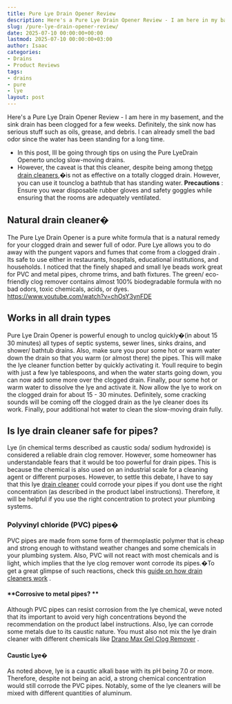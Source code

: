 ```yaml
---
title: Pure Lye Drain Opener Review
description: Here's a Pure Lye Drain Opener Review - I am here in my basement, and the sink drain has been clogged for a few weeks. Definitely, the sink now has serious...
slug: /pure-lye-drain-opener-review/
date: 2025-07-10 00:00:00+00:00
lastmod: 2025-07-10 00:00:00+03:00
author: Isaac
categories:
- Drains
- Product Reviews
tags:
- drains
- pure
- lye
layout: post
---
```

Here's a Pure Lye Drain Opener Review - I am here in my basement, and the sink drain has been clogged for a few weeks. Definitely, the sink now has serious stuff such as oils, grease, and debris. I can already smell the bad odor since the water has been standing for a long time.
- In this post, Ill be going through tips on using the Pure LyeDrain Openerto unclog slow-moving drains.
- However, the caveat is that this cleaner, despite being among the[top drain cleaners](https://pestpolicy.com/best-drain-cleaner//),�is not as effective on a totally clogged drain. However, you can use it tounclog a bathtub that has standing water.
**Precautions**
: Ensure you wear disposable rubber gloves and safety goggles while ensuring that the rooms are adequately ventilated.

## **Natural drain cleaner�**
The Pure Lye Drain Opener is a pure white formula that is a natural remedy for your clogged drain and sewer full of odor. Pure Lye allows you to do away with the pungent vapors and fumes that come from a
clogged drain
. Its safe to use either in restaurants, hospitals, educational institutions, and households.
I noticed that the finely shaped and small lye beads work great for PVC and metal pipes, chrome trims, and bath fixtures. The green/ eco-friendly clog remover contains almost 100% biodegradable formula with no bad odors, toxic chemicals, acids, or dyes.
https://www.youtube.com/watch?v=chOsY3ynFDE
## Works in all drain types
Pure Lye
Drain Opener is powerful enough
to unclog quickly�(in about 15  30 minutes) all types of septic systems, sewer lines, sinks drains, and shower/ bathtub drains. Also, make sure you pour some hot or warm water down the drain so that you warm (or almost there) the pipes. This will make the lye cleaner function better by quickly activating it.
Youll require to begin with just a few lye tablespoons, and when the water starts going down, you can now add some more over the clogged drain. Finally, pour some hot or warm water to dissolve the lye and activate it.
Now allow the lye to work on the clogged drain for about 15 - 30 minutes. Definitely, some cracking sounds will be coming off the clogged
drain as the lye cleaner
does its work. Finally, pour additional hot water to clean the slow-moving drain fully.
## Is lye drain cleaner safe for pipes?
Lye (in chemical terms described as caustic soda/ sodium hydroxide) is considered a reliable drain clog remover. However, some homeowner has understandable fears that it would be too powerful for drain pipes. This is because the chemical is also used on an industrial scale for a cleaning agent or different purposes.
However, to settle this debate, I have to say that this lye
[drain cleaner](https://pestpolicy.com/is-drain-cleaner-an-acid-or-base/)
could corrode your pipes if you dont use the right concentration (as described in the product label instructions). Therefore, it will be helpful if you use the right concentration to protect your plumbing systems.
### **Polyvinyl chloride (PVC) pipes�**
PVC pipes are made from some form of thermoplastic polymer that is cheap and strong enough to withstand weather changes and some chemicals in your plumbing system.
Also, PVC will not react with most chemicals and is light, which implies that the lye clog remover wont corrode its pipes.�To get a great glimpse of such reactions, check this
[guide on how drain cleaners work](https://pestpolicy.com/how-drain-cleaners-work/)
.
#### **Corrosive to metal pipes? **
Although PVC pipes can resist corrosion from the lye chemical, weve noted that its important to avoid very high concentrations beyond the recommendation on the product label instructions.
Also, lye can corrode some metals due to its caustic nature. You must also not mix the lye drain cleaner with different chemicals like
[Drano Max Gel Clog Remover](https://pestpolicy.com/drano-max-gel-clog-remover-review/)
.
#### **Caustic Lye�**
As noted above, lye is a caustic alkali base with its pH being 7.0 or more. Therefore, despite not being an acid, a strong chemical concentration would still corrode the PVC pipes. Notably, some of the lye cleaners will be mixed with different quantities of aluminum.